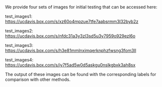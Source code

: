 We provide four sets of images for initial testing that can be accessed here:

test_images1: https://ucdavis.box.com/s/xz60o4mpzue7tfe7aabsrmm3l32byb2z

test_images2: https://ucdavis.box.com/s/nfdc31a3y3zl3sd5u3y7959o929ezl6o

test_images3: https://ucdavis.box.com/s/h3e81mmlnximqerknphzfwsng3fom3ll

test_images4: https://ucdavis.box.com/s/iy7f5ad5w0d5askgu0nslkgbxk3ah8sx


The output of these images can be found with the corresponding labels for comparison with other methods.

